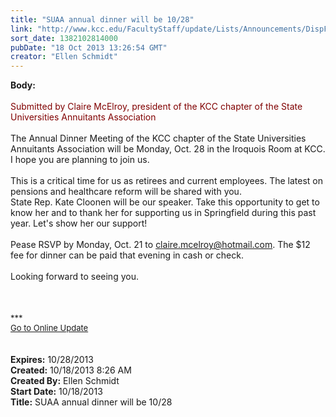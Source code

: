 ```yaml
---
title: "SUAA annual dinner will be 10/28"
link: "http://www.kcc.edu/FacultyStaff/update/Lists/Announcements/DispForm.aspx?ID=1290"
sort_date: 1382102814000
pubDate: "18 Oct 2013 13:26:54 GMT"
creator: "Ellen Schmidt"
---
```


<div><b>Body:</b> <div class="ExternalClass1A747F371AE34A5382CA99BFF423ABEA">
<div><br /><font color="#800000">Submitted by Claire McElroy, president of the KCC chapter of the State Universities Annuitants Association </font></div>
<div> </div>
<div>The Annual Dinner Meeting of the KCC chapter of the State Universities Annuitants Association will be Monday, Oct. 28 in the Iroquois Room at KCC. I hope you are planning to join us.</div>
<div><br />This is a critical time for us as retirees and current employees. The latest on pensions and healthcare reform will be shared with you.<br /></div>
<div>State Rep. Kate Cloonen will be our speaker. Take this opportunity to get to know her and to thank her for supporting us in Springfield during this past year. Let's show her our support!</div>
<div><br />Pease RSVP by Monday, Oct. 21 to <a href="mailto:claire.mcelroy@hotmail.com">claire.mcelroy@hotmail.com</a>. The $12 fee for dinner can be paid that evening in cash or check.</div>
<div><br />Looking forward to seeing you.<br /> </div>
<div> </div>
<div>
<div><font size="2"><br /></font></div>
<div><font size="2"></font></div>
<div><font size="2"></font></div>
<div>
<div><font size="2">***</font></div>
<div><font size="2"></font></div>
<div><font size="2"></font></div>
<div><font size="2"></font></div>
<div><a href="/FacultyStaff/update/Pages/dailyupdate.aspx"><font size="2">Go to Online Update</font></a></div>
<div><font size="2"></font></div>
<div><font size="2"></font></div><br /><br /></div></div></div></div>
<div><b>Expires:</b> 10/28/2013</div>
<div><b>Created:</b> 10/18/2013 8:26 AM</div>
<div><b>Created By:</b> Ellen Schmidt</div>
<div><b>Start Date:</b> 10/18/2013</div>
<div><b>Title:</b> SUAA annual dinner will be 10/28</div>
